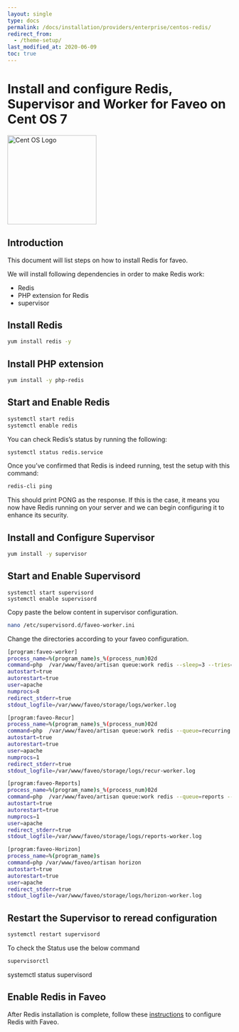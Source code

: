 ```yaml
---
layout: single
type: docs
permalink: /docs/installation/providers/enterprise/centos-redis/
redirect_from:
  - /theme-setup/
last_modified_at: 2020-06-09
toc: true
---
```


# Install and configure Redis, Supervisor and Worker for Faveo on Cent OS 7 <!-- omit in toc -->

<img alt="Cent OS Logo" src="https://upload.wikimedia.org/wikipedia/commons/thumb/b/bf/Centos-logo-light.svg/300px-Centos-logo-light.svg.png" width="200"  />

## Introduction

This document will list steps on how to install Redis for faveo.

We will install following dependencies in order to make Redis work:

- Redis
- PHP extension for Redis
- supervisor

## Install Redis

```sh
yum install redis -y
```

## Install PHP extension

```sh
yum install -y php-redis
```

## Start and Enable Redis

```sh
systemctl start redis
systemctl enable redis
```

You can check Redis’s status by running the following:

```sh
systemctl status redis.service
```

Once you’ve confirmed that Redis is indeed running, test the setup with this command:

```sh
redis-cli ping
```
This should print PONG as the response. If this is the case, it means you now have Redis running on your server and we can begin configuring it to enhance its security.

## Install and Configure Supervisor

```sh
yum install -y supervisor
```


## Start and Enable Supervisord

```
systemctl start supervisord
systemctl enable supervisord
```

Copy paste the below content in supervisor configuration.

```sh
nano /etc/supervisord.d/faveo-worker.ini
```

Change the directories according to your faveo configuration.

```sh
[program:faveo-worker]
process_name=%(program_name)s_%(process_num)02d
command=php  /var/www/faveo/artisan queue:work redis --sleep=3 --tries=3
autostart=true
autorestart=true
user=apache
numprocs=8
redirect_stderr=true
stdout_logfile=/var/www/faveo/storage/logs/worker.log

[program:faveo-Recur]
process_name=%(program_name)s_%(process_num)02d
command=php  /var/www/faveo/artisan queue:work redis --queue=recurring --sleep=3 --tries=3
autostart=true
autorestart=true
user=apache
numprocs=1
redirect_stderr=true
stdout_logfile=/var/www/faveo/storage/logs/recur-worker.log

[program:faveo-Reports]
process_name=%(program_name)s_%(process_num)02d
command=php  /var/www/faveo/artisan queue:work redis --queue=reports --sleep=3 --tries=3
autostart=true
autorestart=true
numprocs=1
user=apache
redirect_stderr=true
stdout_logfile=/var/www/faveo/storage/logs/reports-worker.log

[program:faveo-Horizon]
process_name=%(program_name)s
command=php /var/www/faveo/artisan horizon
autostart=true
autorestart=true
user=apache
redirect_stderr=true
stdout_logfile=/var/www/faveo/storage/logs/horizon-worker.log
```
## Restart the Supervisor to reread configuration

```sh
systemctl restart supervisord 
```


To check the Status use the below command
```sh
supervisorctl
```

systemctl status supervisord

## Enable Redis in Faveo
After Redis installation is complete, follow these [instructions](/docs/helper/enable-redis) to configure Redis with Faveo. 